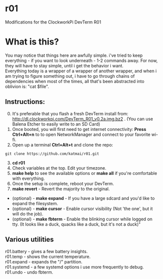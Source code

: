 # r01
Modifications for the ClockworkPi DevTerm R01

# What is this?
You may notice that things here are awfully simple. i've tried to keep everything - if you want to look underneath - 1-2 commands away. For now, they will have to stay simple, until i get the behavior i want.  
Everything today is a wrapper of a wrapper of another wrapper, and when i am trying to figure something out, i have to go through chains of dependencies when most of the times, all that's been abstracted into oblivion is: "cat $file".  

## Instructions:
0. It's preferable that you flash a fresh DevTerm install from: http://dl.clockworkpi.com/DevTerm_R01_v0.2a.img.bz2 . (You can use Balena Etcher to easily write to an SD Card)
1. Once booted, you will first need to get internet connectivity: **Press Ctrl+Alt+n** to to open NetworkManager and connect to your favorite wi-fi.
2. Open up a terminal **Ctrl+Alt+t** and clone the repo: 
```
git clone https://github.com/katmai/r01.git
```
3. **cd r01**
4. Check variables at the top. Edit your timezone.
5. **make help** to see the available options or **make all** if you're comfortable with everything.
6. Once the setup is complete, reboot your DevTerm.
7. **make revert** - Revert the majority to the original.
- (optional) - **make expand** - If you have a large sdcard and you'd like to expand the filesystem.
- (optional) - **make cursor** - Enable cursor visibility (Not 'the one', but it will do the job).
- (optional) - **make fbterm** - Enable the blinking cursor while logged on tty. (It looks like a duck, quacks like a duck, but it's not a duck)"


## Various utilities
r01.battery - gives a few battery insights.  
r01.temp    - shows the current temperature.  
r01.expand  - expands the "/" partition.  
r01.systemd - a few systemd options i use more frequently to debug.  
r01.undo    - undo fbterm.